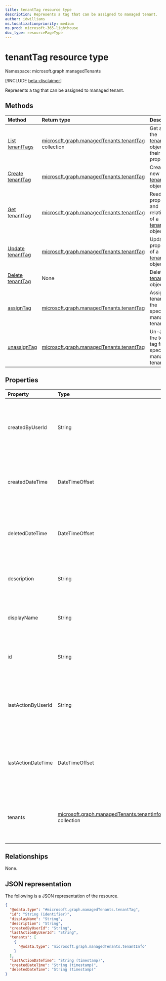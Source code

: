 ```yaml
---
title: tenantTag resource type
description: Represents a tag that can be assigned to managed tenant.
author: idwilliams
ms.localizationpriority: medium
ms.prod: microsoft-365-lighthouse
doc_type: resourcePageType
---
```


# tenantTag resource type

Namespace: microsoft.graph.managedTenants

[!INCLUDE [beta-disclaimer](../../includes/beta-disclaimer.md)]

Represents a tag that can be assigned to managed tenant.

## Methods

| Method                                                                     | Return type                                                                                     | Description                                                                                              |
| :------------------------------------------------------------------------- | :---------------------------------------------------------------------------------------------- | :------------------------------------------------------------------------------------------------------- |
| [List tenantTags](../api/managedtenants-managedtenant-list-tenanttags.md)  | [microsoft.graph.managedTenants.tenantTag](../resources/managedtenants-tenanttag.md) collection | Get a list of the [tenantTag](../resources/managedtenants-tenanttag.md) objects and their properties.    |
| [Create tenantTag](../api/managedtenants-managedtenant-post-tenanttags.md) | [microsoft.graph.managedTenants.tenantTag](../resources/managedtenants-tenanttag.md)            | Create a new [tenantTag](../resources/managedtenants-tenanttag.md) object.                               |
| [Get tenantTag](../api/managedtenants-tenanttag-get.md)                    | [microsoft.graph.managedTenants.tenantTag](../resources/managedtenants-tenanttag.md)            | Read the properties and relationships of a [tenantTag](../resources/managedtenants-tenanttag.md) object. |
| [Update tenantTag](../api/managedtenants-tenanttag-update.md)              | [microsoft.graph.managedTenants.tenantTag](../resources/managedtenants-tenanttag.md)            | Update the properties of a [tenantTag](../resources/managedtenants-tenanttag.md) object.                 |
| [Delete tenantTag](../api/managedtenants-tenanttag-delete.md)              | None                                                                                            | Deletes a [tenantTag](../resources/managedtenants-tenanttag.md) object.                                  |
| [assignTag](../api/managedtenants-tenanttag-assigntag.md)                  | [microsoft.graph.managedTenants.tenantTag](../resources/managedtenants-tenanttag.md)            | Assigns the tenant tag to the specified managed tenants.                                                 |
| [unassignTag](../api/managedtenants-tenanttag-unassigntag.md)              | [microsoft.graph.managedTenants.tenantTag](../resources/managedtenants-tenanttag.md)            | Un-assigns the tenant tag from the specified managed tenants.                                            |

## Properties

| Property           | Type                                                                                              | Description                                                                                  |
| :----------------- | :------------------------------------------------------------------------------------------------ | :------------------------------------------------------------------------------------------- |
| createdByUserId    | String                                                                                            | The identifier for the account that created the tenant tag. Required. Read-only.             |
| createdDateTime    | DateTimeOffset                                                                                    | The date and time when the tenant tag was created. Required. Read-only.                      |
| deletedDateTime    | DateTimeOffset                                                                                    | The date and time when the tenant tag was deleted. Required. Read-only.                      |
| description        | String                                                                                            | The description for the tenant tag. Optional. Read-only.                                     |
| displayName        | String                                                                                            | The display name for the tenant tag. Required. Read-only.                                    |
| id                 | String                                                                                            | The unique identifier for the tenant tag. Required. Read-only.                               |
| lastActionByUserId | String                                                                                            | The identifier for the account that lasted on the tenant tag. Optional. Read-only.           |
| lastActionDateTime | DateTimeOffset                                                                                    | The date and time the last action was performed against the tenant tag. Optional. Read-only. |
| tenants            | [microsoft.graph.managedTenants.tenantInfo](../resources/managedtenants-tenantinfo.md) collection | The collection of managed tenants associated with the tenant tag. Optional.                  |

## Relationships

None.

## JSON representation

The following is a JSON representation of the resource.

<!-- {
  "blockType": "resource",
  "keyProperty": "id",
  "@odata.type": "microsoft.graph.managedTenants.tenantTag",
  "baseType": "microsoft.graph.entity",
  "openType": true
}
-->

```json
{
  "@odata.type": "#microsoft.graph.managedTenants.tenantTag",
  "id": "String (identifier)",
  "displayName": "String",
  "description": "String",
  "createdByUserId": "String",
  "lastActionByUserId": "String",
  "tenants": [
    {
      "@odata.type": "microsoft.graph.managedTenants.tenantInfo"
    }
  ],
  "lastActionDateTime": "String (timestamp)",
  "createdDateTime": "String (timestamp)",
  "deletedDateTime": "String (timestamp)"
}
```
